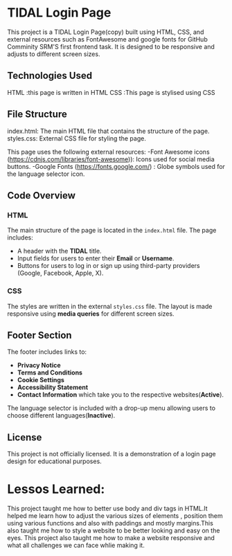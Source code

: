 # TIDAL Login Page

This project is a TIDAL Login Page(copy) built using HTML, CSS, and external resources such as FontAwesome and google fonts for GitHub Comminity SRM'S first frontend task.
It is designed to be responsive and adjusts to different screen sizes.

## Technologies Used
HTML :this page is written in HTML
CSS :This page is stylised using CSS
              
## File Structure
index.html: The main HTML file that contains the structure of the page.
styles.css: External CSS file for styling the page.

This page uses the following external resources:
  -Font Awesome icons (https://cdnjs.com/libraries/font-awesome)): Icons used for social media buttons.
  -Google Fonts (https://fonts.google.com/) : Globe symbols used for the language selector icon.

## Code Overview

### HTML
The main structure of the page is located in the `index.html` file. The page includes:
- A header with the **TIDAL** title.
- Input fields for users to enter their **Email** or **Username**.
- Buttons for users to log in or sign up using third-party providers (Google, Facebook, Apple, X).

### CSS
The styles are written in the external `styles.css` file. The layout is made responsive using **media queries** for different screen sizes.


## Footer Section

The footer includes links to:
- **Privacy Notice**
- **Terms and Conditions**
- **Cookie Settings**
- **Accessibility Statement**
- **Contact Information**
  which take you to the respective websites(**Active**).

The language selector is included with a drop-up menu allowing users to choose different languages(**Inactive**).

## License

This project is not officially licensed. It is a demonstration of a login page design for educational purposes.


# Lessos Learned:
This project taught me how to better use body and div tags in HTML.It helped me learn how to adjust the various sizes of elements , position them using various functions and also with paddings and mostly margins.This also taught me how to style a website to be better looking and easy on the eyes.
This project also taught me how to make a website responsive and what all challenges we can face whlie making it.
